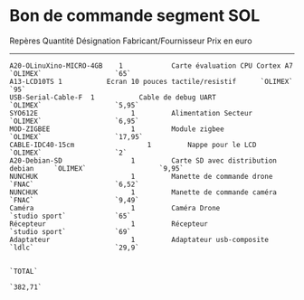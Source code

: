 Bon de commande segment SOL
============

Repères			Quantité	Désignation		Fabricant/Fournisseur		Prix en euro
----			----

	A20-OLinuXino-MICRO-4GB	   1			Carte évaluation CPU Cortex A7		  `OLIMEX`					`65`
	A13-LCD10TS	1			Ecran 10 pouces tactile/resistif	  `OLIMEX`					`95`
	USB-Serial-Cable-F	1			Cable de debug UART					  `OLIMEX`					`5,95`
	SYO612E						  1			Alimentation Secteur				  `OLIMEX`					`6,95`
	MOD-ZIGBEE					  1			Module zigbee						  `OLIMEX`					`17,95`
	CABLE-IDC40-15cm			  	  1			Nappe pour le LCD					  `OLIMEX`					`2`
	A20-Debian-SD				  1			Carte SD avec distribution debian	  `OLIMEX`					`9,95`
	NUNCHUK						  1			Manette de commande drone			  `FNAC`					`6,52`
	NUNCHUK						  1			Manette de commande caméra			  `FNAC`					`9,49`
	Caméra						  1			Caméra Drone						  `studio sport`			`65`
	Récepteur					  1			Récepteur							  `studio sport`			`69`
	Adaptateur					  1			Adaptateur usb-composite			  `ldlc`					`29,9`
				
																										`TOTAL`
																										`382,71`
